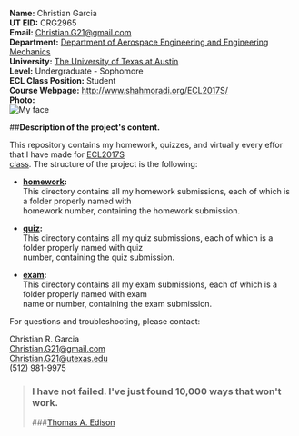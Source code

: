**Name:** Christian Garcia  
**UT EID:** CRG2965  
**Email:** Christian.G21@gmail.com  
**Department:** [Department of Aerospace Engineering and Engineering Mechanics](http://www.ae.utexas.edu/)  
**University:** [The University of Texas at Austin](http://www.utexas.edu/)  
**Level:** Undergraduate - Sophomore  
**ECL Class Position:** Student  
**Course Webpage:** http://www.shahmoradi.org/ECL2017S/  
**Photo:**  
![My face](http://imgur.com/lP0tntN.jpg)

##**Description of the project's content.**

This repository contains my homework, quizzes, and virtually every effor that I have made for [ECL2017S  
class](http://www.shahmoradi.org/ECL2017S/). The structure of the project is the following:

* [**homework**](https://github.com/ChristianG21/ECL2017S/tree/master/homework)**:**  
This directory contains all my homework submissions, each of which is a folder properly named with  
homework number, containing the homework submission.

* [**quiz**](https://github.com/ChristianG21/ECL2017S/tree/master/quiz)**:**  
This directory contains all my quiz submissions, each of which is a folder properly named with quiz  
number, containing the quiz submission.

* [**exam**](https://github.com/ChristianG21/ECL2017S/tree/master/exam)**:**  
This directory contains all my exam submissions, each of which is a folder properly named with exam  
name or number, containing the exam submission.


For questions and troubleshooting, please contact:

Christian R. Garcia  
Christian.G21@gmail.com  
Christian.G21@utexas.edu  
(512) 981-9975  

>### I have not failed. I've just found 10,000 ways that won't work.
>###[Thomas A. Edison](https://en.wikipedia.org/wiki/Thomas_Edison)
